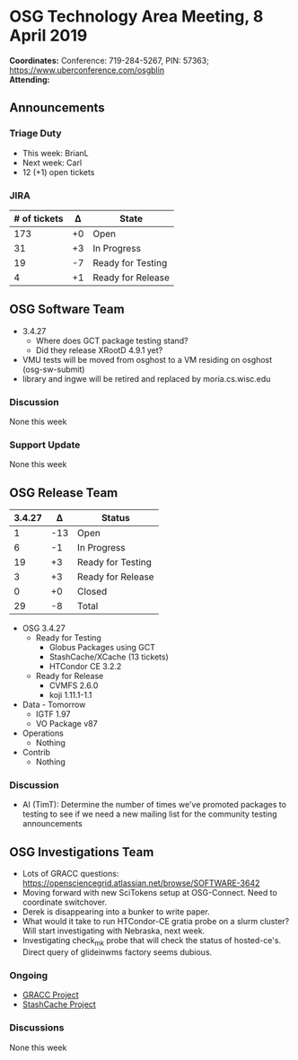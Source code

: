 # OSG Technology Area Meeting,  8 April 2019

**Coordinates:** Conference: 719-284-5267, PIN: 57363; <https://www.uberconference.com/osgblin>  
**Attending:**   


## Announcements


### Triage Duty

-   This week: BrianL
-   Next week: Carl
-   12 (+1) open tickets


### JIRA

| # of tickets | &Delta; | State             |
|------------ |------- |----------------- |
| 173          | +0      | Open              |
| 31           | +3      | In Progress       |
| 19           | -7      | Ready for Testing |
| 4            | +1      | Ready for Release |


## OSG Software Team

-   3.4.27  
    -   Where does GCT package testing stand?
    -   Did they release XRootD 4.9.1 yet?
-   VMU tests will be moved from osghost to a VM residing on osghost (osg-sw-submit)
-   library and ingwe will be retired and replaced by moria.cs.wisc.edu


### Discussion

None this week  


### Support Update

None this week  


## OSG Release Team

| 3.4.27 | &Delta; | Status            |
|------ |------- |----------------- |
| 1      | -13     | Open              |
| 6      | -1      | In Progress       |
| 19     | +3      | Ready for Testing |
| 3      | +3      | Ready for Release |
| 0      | +0      | Closed            |
| 29     | -8      | Total             |

-   OSG 3.4.27  
    -   Ready for Testing  
        -   Globus Packages using GCT
        -   StashCache/XCache (13 tickets)
        -   HTCondor CE 3.2.2
    -   Ready for Release  
        -   CVMFS 2.6.0
        -   koji 1.11.1-1.1
-   Data - Tomorrow  
    -   IGTF 1.97
    -   VO Package v87
-   Operations  
    -   Nothing
-   Contrib  
    -   Nothing


### Discussion

-   AI (TimT): Determine the number of times we've promoted packages to testing to see if we need a new mailing list for the community testing announcements


## OSG Investigations Team

-   Lots of GRACC questions: <https://opensciencegrid.atlassian.net/browse/SOFTWARE-3642>
-   Moving forward with new SciTokens setup at OSG-Connect.  Need to coordinate switchover.
-   Derek is disappearing into a bunker to write paper.
-   What would it take to run HTCondor-CE gratia probe on a slurm cluster?  Will start investigating with Nebraska, next week.
-   Investigating check<sub>mk</sub> probe that will check the status of hosted-ce's.  Direct query of glideinwms factory seems dubious.


### Ongoing

-   [GRACC Project](https://opensciencegrid.atlassian.net/projects/GRACC)
-   [StashCache Project](http://opensciencegrid.org/docs/data/stashcache/overview/)


### Discussions

None this week
